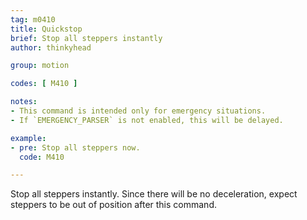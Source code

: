 ```yaml
---
tag: m0410
title: Quickstop
brief: Stop all steppers instantly
author: thinkyhead

group: motion

codes: [ M410 ]

notes:
- This command is intended only for emergency situations.
- If `EMERGENCY_PARSER` is not enabled, this will be delayed.

example:
- pre: Stop all steppers now.
  code: M410

---
```


Stop all steppers instantly. Since there will be no deceleration, expect steppers to be out of position after this command.
